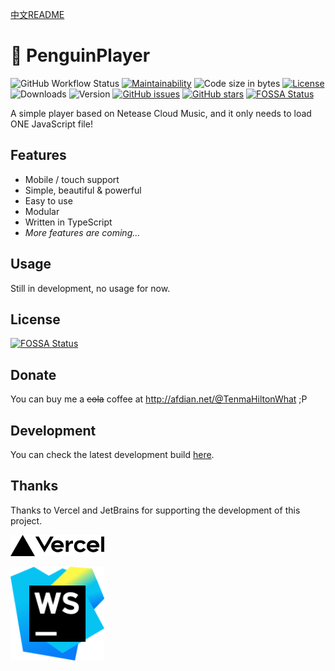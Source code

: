 [中文README](README-zh_CN.md)

# 🐧 PenguinPlayer
![GitHub Workflow Status](https://img.shields.io/github/workflow/status/M4TEC/PenguinPlayer/Compile%20the%20player)
[![Maintainability](https://img.shields.io/codeclimate/maintainability/M4TEC/PenguinPlayer)](https://codeclimate.com/github/M4TEC/PenguinPlayer/maintainability)
![Code size in bytes](https://img.shields.io/github/languages/code-size/M4TEC/PenguinPlayer)
[![License](https://img.shields.io/github/license/M4TEC/PenguinPlayer)](https://github.com/M4TEC/PenguinPlayer/blob/master/LICENSE)
![Downloads](https://img.shields.io/github/downloads/M4TEC/PenguinPlayer/total)
![Version](https://img.shields.io/github/package-json/v/M4TEC/PenguinPlayer)
[![GitHub issues](https://img.shields.io/github/issues/M4TEC/PenguinPlayer)](https://github.com/M4TEC/PenguinPlayer/issues)
[![GitHub stars](https://img.shields.io/github/stars/M4TEC/PenguinPlayer)](https://github.com/M4TEC/PenguinPlayer/stargazers)
[![FOSSA Status](https://app.fossa.com/api/projects/git%2Bgithub.com%2FM4TEC%2FPenguinPlayer.svg?type=shield)](https://app.fossa.com/projects/git%2Bgithub.com%2FM4TEC%2FPenguinPlayer?ref=badge_shield)

A simple player based on Netease Cloud Music, and it only needs to load ONE JavaScript file!

## Features
- Mobile / touch support
- Simple, beautiful & powerful
- Easy to use
- Modular
- Written in TypeScript
- _More features are coming..._

## Usage
Still in development, no usage for now.

## License
[![FOSSA Status](https://app.fossa.com/api/projects/git%2Bgithub.com%2FM4TEC%2FPenguinPlayer.svg?type=large)](https://app.fossa.com/projects/git%2Bgithub.com%2FM4TEC%2FPenguinPlayer?ref=badge_large)

## Donate
You can buy me a ~~cola~~ coffee at http://afdian.net/@TenmaHiltonWhat ;P

## Development
You can check the latest development build [here](https://penguin-player-rewrite.vercel.app/).

## Thanks
Thanks to Vercel and JetBrains for supporting the development of this project.

[<img src="assets/images/vercel-dark.svg" width="150"/>](https://vercel.com/pplayer/penguin-player?utm_source=pplayer&utm_campaign=oss)

[<img src="assets/images/webstorm.svg" width="150"/>](https://jetbrains.com/?utm_source=pplayer&utm_campaign=oss)